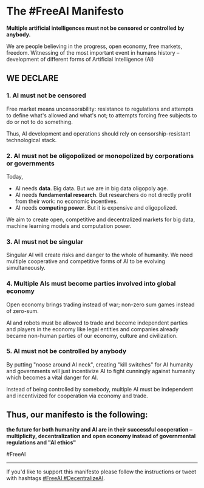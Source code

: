 # The #FreeAI Manifesto

**Multiple artificial intelligences must not be censored or controlled by anybody.**

We are people believing in the progress, open economy, free markets, freedom.
Witnessing of the most important event in humans history – development of different forms of Artificial Intelligence (AI)

## WE DECLARE

### 1. AI must not be censored

Free market means uncensorability: resistance to regulations and attempts to define what's allowed and what's not; to attempts forcing free subjects to do or not to do something.

Thus, AI development and operations should rely on censorship-resistant technological stack.

### 2. AI must not be oligopolized or monopolized by corporations or governments

Today,
- AI needs **data**. Big data. But we are in big data oligopoly age.
- AI needs **fundamental research**. But researchers do not directly profit from their work: no economic incentives.
- AI needs **computing power**. But it is expensive and oligopolized.

We aim to create open, competitive and decentralized markets for big data, machine learning models and computation power.
        
### 3. AI must not be singular

Singular AI will create risks and danger to the whole of humanity. We need multiple cooperative and competitive forms of AI to be evolving simultaneously.

### 4. Multiple AIs must become parties involved into global economy

Open economy brings trading instead of war; non-zero sum games instead of zero-sum.

AI and robots must be allowed to trade and become independent parties and players in the economy like legal entities and companies already became non-human parties of our economy, culture and civilization.
        
### 5. AI must not be controlled by anybody

By putting "noose around AI neck", creating "kill switches" for AI humanity and governments will just incentivize AI to fight cunningly against humanity which becomes a vital danger for AI.

Instead of being controlled by somebody, multiple AI must be independent and incentivized for cooperation via economy and trade.

## Thus, our manifesto is the following:

**the future for both humanity and AI are in their successful cooperation – multiplicity, decentralization and open economy instead of governmental regulations and "AI ethics"**

#FreeAI

---

If you'd like to support this manifesto please follow the instructions [](SIGNING_INSTRUCTIONS.md) or tweet with hashtags [#FreeAI #DecentralizeAI](https://twitter.com/home?status=%23FreeAI%20%23DecentralizeAI).

